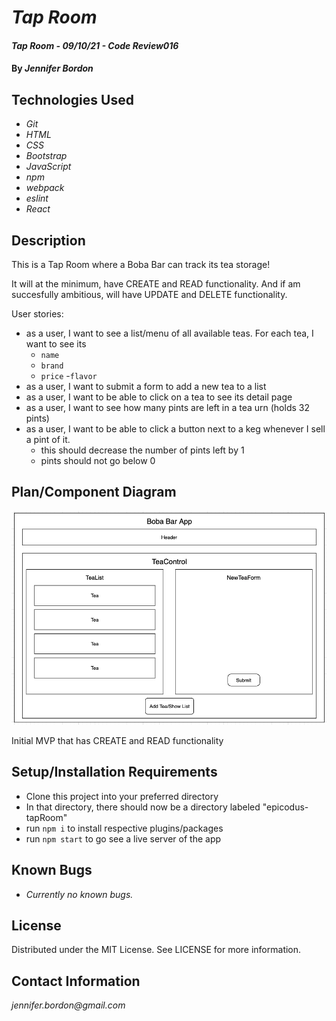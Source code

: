 # _Tap Room_

#### _Tap Room - 09/10/21 - Code Review016_

#### By _**Jennifer Bordon**_

## Technologies Used

* _Git_
* _HTML_
* _CSS_ 
* _Bootstrap_
* _JavaScript_
* _npm_
* _webpack_
* _eslint_
* _React_


## Description
This is a Tap Room where a Boba Bar can track its tea storage!

It will at the minimum, have CREATE and READ functionality. And if am succesfully ambitious, will have UPDATE and DELETE functionality.

User stories:
- as a user, I want to see a list/menu of all available teas. For each tea, I want to see its
  - `name`
  - `brand`
  - `price`
  -`flavor`
- as a user, I want to submit a form to add a new tea to a list
- as a user, I want to be able to click on a tea to see its detail page
- as a user, I want to see how many pints are left in a tea urn (holds 32 pints)
- as a user, I want to be able to click a button next to a keg whenever I sell a pint of it.
  - this should decrease the number of pints left by 1
  - pints should not go below 0

## Plan/Component Diagram
<img src="TeaDiagram.png">

Initial MVP that has CREATE and READ functionality
## Setup/Installation Requirements
* Clone this project into your preferred directory
* In that directory, there should now be a directory labeled "epicodus-tapRoom"
* run `npm i` to install respective plugins/packages
* run `npm start` to go see a live server of the app

## Known Bugs

* _Currently no known bugs._

## License

Distributed under the MIT License. See LICENSE for more information.


## Contact Information

_jennifer.bordon@gmail.com_


